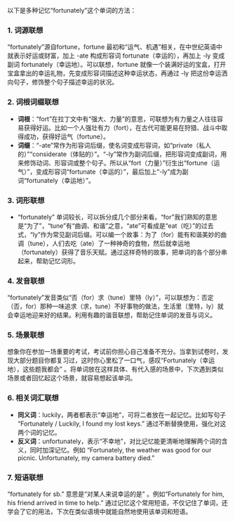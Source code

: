 以下是多种记忆“fortunately”这个单词的方法：

### 1. 词源联想
 “fortunately”源自fortune，fortune 最初和“运气、机遇”相关，在中世纪英语中就表示好运或财富，加上 -ate 构成形容词 fortunate（幸运的），再加上 -ly 变成副词 fortunately（幸运地）。可以联想，fortune 就像一个装满好运的宝盒，打开宝盒拿出的幸运礼物，先变成形容词描述这种幸运状态，再通过 -ly 把这份幸运洒向句子，修饰整个句子描述幸运的状况。 

### 2. 词根词缀联想
 - **词根**：“fort”在拉丁文中有“强大、力量”的意思，可联想为有力量之人往往容易获得好运。比如一个人强壮有力（fort），在古代可能更易在狩猎、战斗中取得成功，获得好运气（fortune）。
 - **词缀**：“-ate”常作为形容词后缀，使名词变成形容词，如“private（私人的）”“considerate（体贴的）”。“-ly”常作为副词后缀，把形容词变成副词，用来修饰动词、形容词或整个句子。所以从“fort（力量）”衍生出“fortune（运气）”，变成形容词“fortunate（幸运的）”，最后加上“-ly”成为副词“fortunately（幸运地）”。 

### 3. 词形联想
 - “fortunately” 单词较长，可以拆分成几个部分来看。“for”我们熟知的意思是“为了”，“tune”有“曲调、和谐”之意，“ate”可看成是“eat（吃）”的过去式，“ly”作为常见副词后缀。可以编一个故事：为了（for）能有和谐美妙的曲调（tune），人们去吃（ate）了一种神奇的食物，然后就幸运地（fortunately）获得了音乐天赋。通过这样奇特的故事，把单词的各个部分串起来，帮助记忆词形。 

### 4. 发音联想
 “fortunately”发音类似“否（for）求（tune）里特（ly）”，可以联想为：否定（否，for）那种一味追求（求，tune）不好事物的做法，生活里（里特，ly）就会幸运地迎来好的结果。利用有趣的谐音联想，帮助记住单词的发音与词义。 

### 5. 场景联想
想象你在参加一场重要的考试，考试前你担心自己准备不充分。当拿到试卷时，发现大部分题目你都复习过，这时你心里松了一口气，感叹“Fortunately（幸运地），这些题我都会” 。将单词放在这样具体、有代入感的场景中，下次遇到类似场景或者回忆起这个场景，就容易想起该单词。 

### 6. 相关词汇联想
 - **同义词**：luckily，两者都表示“幸运地”，可将二者放在一起记忆。比如写句子 “Fortunately / Luckily, I found my lost keys.” 通过不断替换使用，强化对这两个词的记忆。
 - **反义词**：unfortunately，表示“不幸地”，对比记忆能更清晰地理解两个词的含义，同时加深记忆。例如 “Fortunately, the weather was good for our picnic. Unfortunately, my camera battery died.” 

### 7. 短语联想
 “fortunately for sb.” 意思是“对某人来说幸运的是” 。例如“Fortunately for him, his friend arrived in time to help.” 通过记忆这个常用短语，不仅记住了单词，还学会了它的用法，下次在类似语境中就能自然地使用该单词和短语。 
